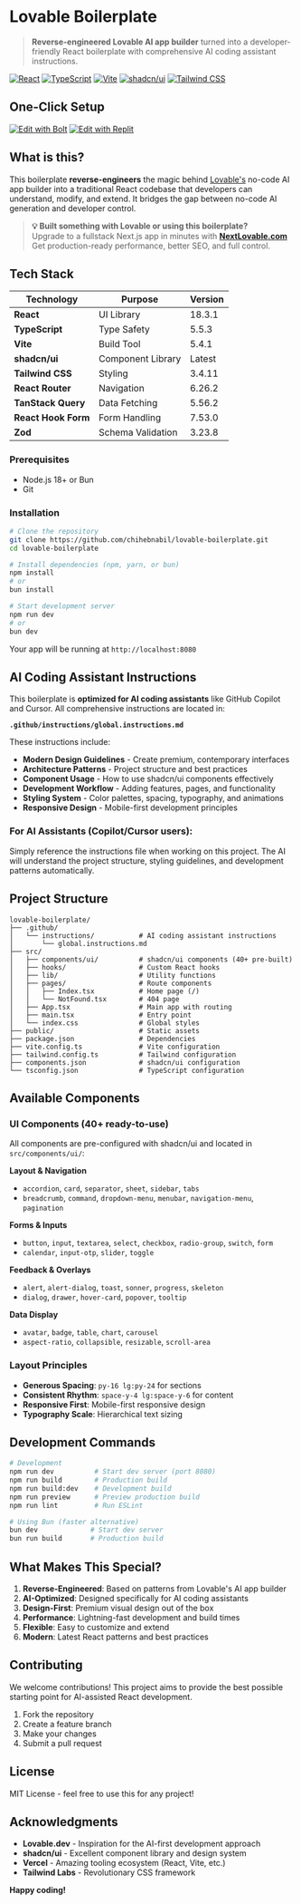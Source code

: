 # Lovable Boilerplate

> **Reverse-engineered Lovable AI app builder** turned into a developer-friendly React boilerplate with comprehensive AI coding assistant instructions.

[![React](https://img.shields.io/badge/React-18.3.1-blue.svg)](https://reactjs.org/)
[![TypeScript](https://img.shields.io/badge/TypeScript-5.5.3-blue.svg)](https://www.typescriptlang.org/)
[![Vite](https://img.shields.io/badge/Vite-5.4.1-purple.svg)](https://vitejs.dev/)
[![shadcn/ui](https://img.shields.io/badge/shadcn%2Fui-components-black.svg)](https://ui.shadcn.com/)
[![Tailwind CSS](https://img.shields.io/badge/Tailwind-3.4.11-cyan.svg)](https://tailwindcss.com/)

## One-Click Setup
[![Edit with Bolt](https://img.shields.io/badge/Edit%20with-Bolt-4285F4?style=for-the-badge&logo=stackblitz&logoColor=white)](https://bolt.new/~/github.com/chihebnabil/lovable-boilerplate)
[![Edit with Replit](https://img.shields.io/badge/Edit%20with-Replit-4285F4?style=for-the-badge&logo=replit&logoColor=white)](https://replit.com/@ChihebNabil/lovable-boilerplate)
## What is this?

This boilerplate **reverse-engineers** the magic behind [Lovable's](https://lovable.dev) no-code AI app builder into a traditional React codebase that developers can understand, modify, and extend. It bridges the gap between no-code AI generation and developer control.

> **💡 Built something with Lovable or using this boilerplate?**  
> Upgrade to a fullstack Next.js app in minutes with [**NextLovable.com**](https://nextlovable.com/)  
> Get production-ready performance, better SEO, and full control.



## Tech Stack

| Technology | Purpose | Version |
|------------|---------|---------|
| **React** | UI Library | 18.3.1 |
| **TypeScript** | Type Safety | 5.5.3 |
| **Vite** | Build Tool | 5.4.1 |
| **shadcn/ui** | Component Library | Latest |
| **Tailwind CSS** | Styling | 3.4.11 |
| **React Router** | Navigation | 6.26.2 |
| **TanStack Query** | Data Fetching | 5.56.2 |
| **React Hook Form** | Form Handling | 7.53.0 |
| **Zod** | Schema Validation | 3.23.8 |



### Prerequisites
- Node.js 18+ or Bun
- Git

### Installation

```bash
# Clone the repository
git clone https://github.com/chihebnabil/lovable-boilerplate.git
cd lovable-boilerplate

# Install dependencies (npm, yarn, or bun)
npm install
# or
bun install

# Start development server
npm run dev
# or
bun dev
```

Your app will be running at `http://localhost:8080`

## AI Coding Assistant Instructions

This boilerplate is **optimized for AI coding assistants** like GitHub Copilot and Cursor. All comprehensive instructions are located in:

**`.github/instructions/global.instructions.md`**

These instructions include:
- **Modern Design Guidelines** - Create premium, contemporary interfaces
- **Architecture Patterns** - Project structure and best practices  
- **Component Usage** - How to use shadcn/ui components effectively
- **Development Workflow** - Adding features, pages, and functionality
- **Styling System** - Color palettes, spacing, typography, and animations
- **Responsive Design** - Mobile-first development principles

### For AI Assistants (Copilot/Cursor users):
Simply reference the instructions file when working on this project. The AI will understand the project structure, styling guidelines, and development patterns automatically.

## Project Structure

```
lovable-boilerplate/
├── .github/
│   └── instructions/           # AI coding assistant instructions
│       └── global.instructions.md
├── src/
│   ├── components/ui/          # shadcn/ui components (40+ pre-built)
│   ├── hooks/                  # Custom React hooks
│   ├── lib/                    # Utility functions
│   ├── pages/                  # Route components
│   │   ├── Index.tsx           # Home page (/)
│   │   └── NotFound.tsx        # 404 page
│   ├── App.tsx                 # Main app with routing
│   ├── main.tsx                # Entry point
│   └── index.css               # Global styles
├── public/                     # Static assets
├── package.json                # Dependencies
├── vite.config.ts              # Vite configuration  
├── tailwind.config.ts          # Tailwind configuration
├── components.json             # shadcn/ui configuration
└── tsconfig.json               # TypeScript configuration
```

## Available Components

### UI Components (40+ ready-to-use)
All components are pre-configured with shadcn/ui and located in `src/components/ui/`:

**Layout & Navigation**
- `accordion`, `card`, `separator`, `sheet`, `sidebar`, `tabs`
- `breadcrumb`, `command`, `dropdown-menu`, `menubar`, `navigation-menu`, `pagination`

**Forms & Inputs** 
- `button`, `input`, `textarea`, `select`, `checkbox`, `radio-group`, `switch`, `form`
- `calendar`, `input-otp`, `slider`, `toggle`

**Feedback & Overlays**
- `alert`, `alert-dialog`, `toast`, `sonner`, `progress`, `skeleton`
- `dialog`, `drawer`, `hover-card`, `popover`, `tooltip`

**Data Display**
- `avatar`, `badge`, `table`, `chart`, `carousel`
- `aspect-ratio`, `collapsible`, `resizable`, `scroll-area`


### Layout Principles
- **Generous Spacing**: `py-16 lg:py-24` for sections
- **Consistent Rhythm**: `space-y-4 lg:space-y-6` for content
- **Responsive First**: Mobile-first responsive design
- **Typography Scale**: Hierarchical text sizing

## Development Commands

```bash
# Development
npm run dev          # Start dev server (port 8080)
npm run build        # Production build  
npm run build:dev    # Development build
npm run preview      # Preview production build
npm run lint         # Run ESLint

# Using Bun (faster alternative)
bun dev             # Start dev server
bun run build       # Production build
```


## What Makes This Special?

1. **Reverse-Engineered**: Based on patterns from Lovable's AI app builder
2. **AI-Optimized**: Designed specifically for AI coding assistants
3. **Design-First**: Premium visual design out of the box
4. **Performance**: Lightning-fast development and build times
5. **Flexible**: Easy to customize and extend
6. **Modern**: Latest React patterns and best practices

## Contributing

We welcome contributions! This project aims to provide the best possible starting point for AI-assisted React development.

1. Fork the repository
2. Create a feature branch
3. Make your changes
4. Submit a pull request

## License

MIT License - feel free to use this for any project!

## Acknowledgments

- **Lovable.dev** - Inspiration for the AI-first development approach
- **shadcn/ui** - Excellent component library and design system
- **Vercel** - Amazing tooling ecosystem (React, Vite, etc.)
- **Tailwind Labs** - Revolutionary CSS framework

**Happy coding!**
